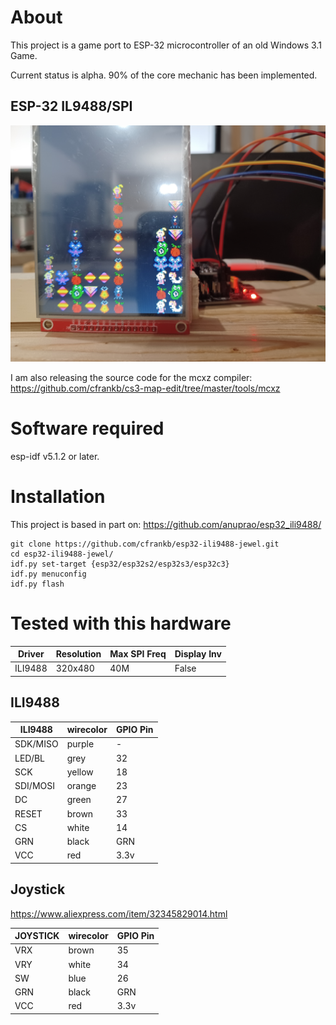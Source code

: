 # About

This project is a game port to ESP-32 microcontroller of an old Windows 3.1 Game.

Current status is alpha. 90% of the core mechanic has been implemented.

## ESP-32 IL9488/SPI

![Image](images/20221224_070828.jpg "icon")

I am also releasing the source code for the mcxz compiler:
https://github.com/cfrankb/cs3-map-edit/tree/master/tools/mcxz

# Software required

esp-idf v5.1.2 or later.

# Installation

This project is based in part on: https://github.com/anuprao/esp32_ili9488/

```Shell
git clone https://github.com/cfrankb/esp32-ili9488-jewel.git
cd esp32-ili9488-jewel/
idf.py set-target {esp32/esp32s2/esp32s3/esp32c3}
idf.py menuconfig
idf.py flash
```

# Tested with this hardware

| Driver  | Resolution | Max SPI Freq | Display Inv |
| ------- | ---------- | ------------ | ----------- |
| ILI9488 | 320x480    | 40M          | False       |

## ILI9488

| ILI9488  | wirecolor | GPIO Pin |
| -------- | --------- | -------- |
| SDK/MISO | purple    | -        |
| LED/BL   | grey      | 32       |
| SCK      | yellow    | 18       |
| SDI/MOSI | orange    | 23       |
| DC       | green     | 27       |
| RESET    | brown     | 33       |
| CS       | white     | 14       |
| GRN      | black     | GRN      |
| VCC      | red       | 3.3v     |

## Joystick

https://www.aliexpress.com/item/32345829014.html

| JOYSTICK | wirecolor | GPIO Pin |
| -------- | --------- | -------- |
| VRX      | brown     | 35       |
| VRY      | white     | 34       |
| SW       | blue      | 26       |
| GRN      | black     | GRN      |
| VCC      | red       | 3.3v     |
